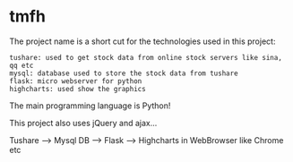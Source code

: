 # tmfh

The project name is a short cut for the technologies used in this project:
    
    tushare: used to get stock data from online stock servers like sina, qq etc
    mysql: database used to store the stock data from tushare
    flask: micro webserver for python
    highcharts: used show the graphics

The main programming language is Python!

This project also uses jQuery and ajax...


Tushare --> Mysql DB --> Flask --> Highcharts in WebBrowser like Chrome etc